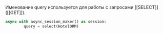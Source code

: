 Именование query используется для работы с запросами [[SELECT]] ([[GET]]).
```python
async with async_session_maker() as session:
	    query = select(HotelORM)
```
